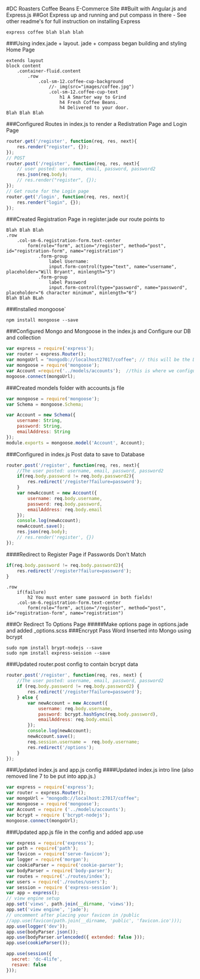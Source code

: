 #DC Roasters Coffee Beans E-Commerce Site
##Built with Angular.js and Express.js
##Got Express up and running and put compass in there - See other readme's for full instruction on installing Express
```
express coffee blah blah blah
```
###Using index.jade + layout. jade + compass began building and styling Home Page
```jade
extends layout
block content
	.container-fluid.content
		.row
			.col-sm-12.coffee-cup-background
				//- img(src="images/coffee.jpg")
				.col-sm-12.coffee-cup-text
					h1 A Smarter way to Grind
					h4 Fresh Coffee Beans. 
					h4 Delivered to your door.
Blah Blah Blah
```
###Configured Routes in index.js to render a Redistration Page and Login Page
```js
router.get('/register', function(req, res, next){
	res.render("register", {});
});
// POST
router.post('/register', function(req, res, next){
	// user posted: username, email, password, password2
	res.json(req.body);
	// res.render("register", {});
});
// Get route for the Login page
router.get('/login', function(req, res, next){
	res.render("login", {});
});
```
###Created Registration Page in register.jade our route points to
```jade
Blah Blah Blah
.row
	.col-sm-6.registration-form.text-center
		form(role="form", action="/register", method="post", id="registration-form", name="registration")
			.form-group
				label Username:
				input.form-control(type="text", name="username", placeholder="Will Bryant", minlength="5")
			.form-group
				label Password
				input.form-control(type="password", name="password", placeholder="6 character minimum", minlength="6")
Blah Blah BLah
```

###Installed mongoose`
```
npm install mongoose --save
```
###Configured Mongo and Mongoose in the index.js and Configure our DB and collection 
```js
var express = require('express');
var router = express.Router();
var mongoUrl = "mongodb://localhost27017/coffee"; // this will be the DB
var mongoose = require('mongoose');
var Account =require('../models/accounts');  //this is where we configure 
mogoose.connect(mongoUrl);
```
###Created mondels folder with accounts.js file
```js
var mongoose = require('mongoose');
var Schema = mongoose.Schema;

var Account = new Schema({
	username: String,
	password: String,
	emailAddress: String
});
module.exports = mongoose.model('Account', Account);
```
###Configured in index.js Post data to save to Database
```js
router.post('/register', function(req, res, next){
	//The user posted: username, email, password, password2
	if(req.body.password != req.body.password2){
		res.redirect('/register?failure=password');
	}
	var newAccount = new Account({
		username: req.body.username,
		password: req.body.password,
		emailAddress: req.body.email
	});
	console.log(newAccount);
	newAccount.save();
	res.json(req.body);
	// res.render('register', {})
});
```
####Redirect to Register Page if Passwords Don't Match
```js
if(req.body.password != req.body.password2){
	res.redirect('/register?failure=password');
}
```
```jade
.row
	if(failure)
		h2 You must enter same password in both fields!
	.col-sm-6.registration-form.text-center
		form(role="form", action="/register", method="post", id="registration-form", name="registration")
```
###Or Redirect To Options Page
#####Make options page in options.jade and added _options.scss 
###Encrypt Pass Word Inserted into Mongo using bcrypt
```
sudo npm install brypt-nodejs --save
sudo npm install express-session --save
```
###Updated router.post config to contain bcrypt data
```js
router.post('/register', function(req, res, next) {
    //The user posted: username, email, password, password2
    if (req.body.password != req.body.password2) {
        res.redirect('/register?failure=password');
    } else {
        var newAccount = new Account({
            username: req.body.username,
            password: bcrypt.hashSync(req.body.password), 
            emailAddress: req.body.email
        });
		console.log(newAccount);
		newAccount.save();
		req.session.username =  req.body.username;
		res.redirect('/options');
    }
});
```
###Updated index.js and app.js config
####Updated index.js intro line (also removed line 7 to be put into app.js.)
```js
var express = require('express');
var router = express.Router();
var mongoUrl = "mongodb://localhost:27017/coffee";
var mongoose = require('mongoose');
var Account = require ('../models/accounts');
var bcrypt = require ('bcrypt-nodejs');
mongoose.connect(mongoUrl);
```
###Updated app.js file in the config and added app.use
```js
var express = require('express');
var path = require('path');
var favicon = require('serve-favicon');
var logger = require('morgan');
var cookieParser = require('cookie-parser');
var bodyParser = require('body-parser');
var routes = require('./routes/index');
var users = require('./routes/users');
var session = require ('express-session');
var app = express();
// view engine setup
app.set('views', path.join(__dirname, 'views'));
app.set('view engine', 'jade');
// uncomment after placing your favicon in /public
//app.use(favicon(path.join(__dirname, 'public', 'favicon.ico')));
app.use(logger('dev'));
app.use(bodyParser.json());
app.use(bodyParser.urlencoded({ extended: false }));
app.use(cookieParser());

app.use(session({
  secret: 'dc-4life',
  resave: false
})); 
```
